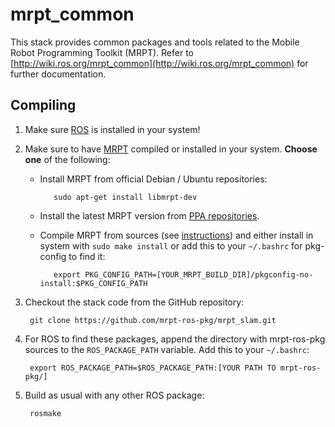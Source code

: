mrpt_common
===========

This stack provides common packages and tools related to the Mobile Robot Programming Toolkit (MRPT). 
Refer to [http://wiki.ros.org/mrpt_common](http://wiki.ros.org/mrpt_common) for further documentation.


Compiling
---------

1. Make sure [ROS](http://www.ros.org) is installed in your system!

2. Make sure to have [MRPT](http://www.mrpt.org) compiled or installed in your system. **Choose one** of the following:
    * Install MRPT from official Debian / Ubuntu repositories: 

             sudo apt-get install libmrpt-dev 
    * Install the latest MRPT version from [PPA repositories](http://www.mrpt.org/MRPT_in_GNU/Linux_repositories).
    * Compile MRPT from sources (see [instructions](http://www.mrpt.org/Building_and_Installing_Instructions)) and either install in system with `sudo make install` or add this to your `~/.bashrc` for pkg-config to find it:

             export PKG_CONFIG_PATH=[YOUR_MRPT_BUILD_DIR]/pkgconfig-no-install:$PKG_CONFIG_PATH
         
         
3. Checkout the stack code from the GitHub repository:

        git clone https://github.com/mrpt-ros-pkg/mrpt_slam.git

4. For ROS to find these packages, append the directory with mrpt-ros-pkg sources to the `ROS_PACKAGE_PATH` variable. Add this to your `~/.bashrc`:

        export ROS_PACKAGE_PATH=$ROS_PACKAGE_PATH:[YOUR PATH TO mrpt-ros-pkg/]
        
5. Build as usual with any other ROS package:

        rosmake

